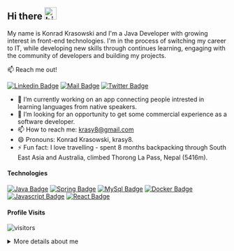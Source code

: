 ## Hi there <img src="https://user-images.githubusercontent.com/1303154/88677602-1635ba80-d120-11ea-84d8-d263ba5fc3c0.gif" width="28px" alt="hi">

My name is Konrad Krasowski and I'm a Java Developer with growing interest in front-end technologies. I'm in the process of switching my career to IT, while developing new skills through continues learning, engaging with the community of developers and building my projects.

:mailbox: Reach me out!

[![Linkedin Badge](https://img.shields.io/badge/-Konrad-0e76a8?style=flat&labelColor=0e76a8&logo=linkedin&logoColor=white)](https://www.linkedin.com/in/konrad-krasowski/) [![Mail Badge](https://img.shields.io/badge/-krasy8-c0392b?style=flat&labelColor=c0392b&logo=gmail&logoColor=white)](mailto:krasy8@gmail.com) [![Twitter Badge](https://img.shields.io/badge/-@krasy8-1ca0f1?style=flat&labelColor=1ca0f1&logo=twitter&logoColor=white&link=https://twitter.com/Ipenywis)](https://twitter.com/krasy8)

- 🔭  I’m currently working on an app connecting people intrested in learning languages from native speakers.
- 🤔  I’m looking for an opportunity to get some commercial experience as a software developer.
- 📫  How to reach me: krasy8@gmail.com
- 😄 Pronouns: Konrad Krasowski, krasy8.
- ⚡  Fun fact: I love travelling - spent 8 months backpacking through South East Asia and Australia, climbed Thorong La Pass, Nepal (5416m).

#### Technologies

[![Java Badge](https://img.shields.io/badge/-Java-007396?style=for-the-badge&labelColor=white&logo=java&logoColor=007396)](#) [![Spring Badge](https://img.shields.io/badge/-Spring-6DB33F?style=for-the-badge&labelColor=white&logo=spring&logoColor=6DB33F)](#) [![MySql Badge](https://img.shields.io/badge/-MySql-4479A1?style=for-the-badge&labelColor=white&logo=mysql&logoColor=4479A1)](#) [![Docker Badge](https://img.shields.io/badge/-Docker-2496ED?style=for-the-badge&labelColor=white&logo=docker&logoColor=2496ED)](#) [![Javascript Badge](https://img.shields.io/badge/-Javascript-F7DF1E?style=for-the-badge&labelColor=black&logo=javascript&logoColor=F7DF1E)](#) [![React Badge](https://img.shields.io/badge/-React-61DAFB?style=for-the-badge&labelColor=black&logo=react&logoColor=61DAFB)](#)

#### Profile Visits 

![visitors](https://visitor-badge.glitch.me/badge?page_id=krasy8.krasy8)

<details>
<summary>
  More details about me
</summary>

<br >

From the moment I have printed "Hello World" in my console, I knew I got the bug that would keep me hooked forever!
That little spark has started something, which very quickly has become my number one focus, worth re-organizing my whole life around. Leaving a successful career in banking was not an easy decision to make, but I like ambitious goals and know how to achieve them. I am convinced that this is the best way to grow as a person!
</br>

Apart from tech, I'm very passionate about travelling and fitness. I run, cycle, work out and cook healthy - when your body is taken care of, your brain follows suit 💪🏻 😎.

#### Github Stats

![Ipenywis's github stats](https://github-readme-stats.vercel.app/api?username=krasy8&count_private=true&theme=tokyonight&hide=contribs,prs)

</details>